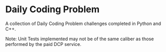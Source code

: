 # Daily Coding Problem

A collection of Daily Coding Problem challenges completed in Python and C++.

Note: Unit Tests implemented may not be of the same caliber as those performed by the paid DCP service.
